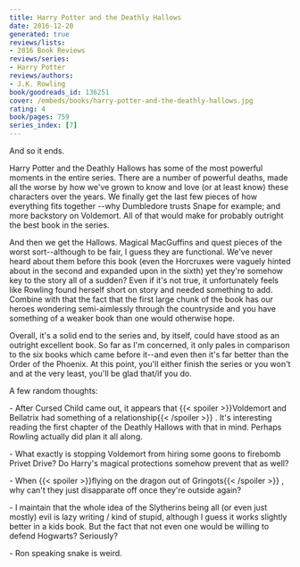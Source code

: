 ```yaml
---
title: Harry Potter and the Deathly Hallows
date: 2016-12-20
generated: true
reviews/lists:
- 2016 Book Reviews
reviews/series:
- Harry Potter
reviews/authors:
- J.K. Rowling
book/goodreads_id: 136251
cover: /embeds/books/harry-potter-and-the-deathly-hallows.jpg
rating: 4
book/pages: 759
series_index: [7]
---
```

And so it ends.  

Harry Potter and the Deathly Hallows has some of the most powerful moments in the entire series. There are a number of powerful deaths, made all the worse by how we've grown to know and love (or at least know) these characters over the years. We finally get the last few pieces of how everything fits together --why Dumbledore trusts Snape for example; and more backstory on Voldemort. All of that would make for probably outright the best book in the series.  

<!--more-->

And then we get the Hallows. Magical MacGuffins and quest pieces of the worst sort--although to be fair, I guess they are functional. We've never heard about them before this book (even the Horcruxes were vaguely hinted about in the second and expanded upon in the sixth) yet they're somehow key to the story all of a sudden? Even if it's not true, it unfortunately feels like Rowling found herself short on story and needed something to add. Combine with that the fact that the first large chunk of the book has our heroes wondering semi-aimlessly through the countryside and you have something of a weaker book than one would otherwise hope.  

Overall, it's a solid end to the series and, by itself, could have stood as an outright excellent book. So far as I'm concerned, it only pales in comparison to the six books which came before it--and even then it's far better than the Order of the Phoenix. At this point, you'll either finish the series or you won't and at the very least, you'll be glad that/if you do.  

A few random thoughts:  

\- After Cursed Child came out, it appears that  {{< spoiler >}}Voldemort and Bellatrix had something of a relationship{{< /spoiler >}}  . It's interesting reading the first chapter of the Deathly Hallows with that in mind. Perhaps Rowling actually did plan it all along.  

\- What exactly is stopping Voldemort from hiring some goons to firebomb Privet Drive? Do Harry's magical protections somehow prevent that as well?  

\- When  {{< spoiler >}}flying on the dragon out of Gringots{{< /spoiler >}}  , why can't they just disapparate off once they're outside again?  

\- I maintain that the whole idea of the Slytherins being all (or even just mostly) evil is lazy writing / kind of stupid, although I guess it works slightly better in a kids book. But the fact that not even one would be willing to defend Hogwarts? Seriously?  

\- Ron speaking snake is weird.